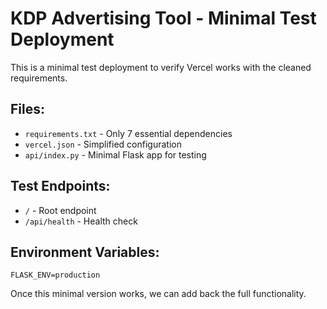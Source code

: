 # KDP Advertising Tool - Minimal Test Deployment

This is a minimal test deployment to verify Vercel works with the cleaned requirements.

## Files:
- `requirements.txt` - Only 7 essential dependencies
- `vercel.json` - Simplified configuration
- `api/index.py` - Minimal Flask app for testing

## Test Endpoints:
- `/` - Root endpoint
- `/api/health` - Health check

## Environment Variables:
```
FLASK_ENV=production
```

Once this minimal version works, we can add back the full functionality.


